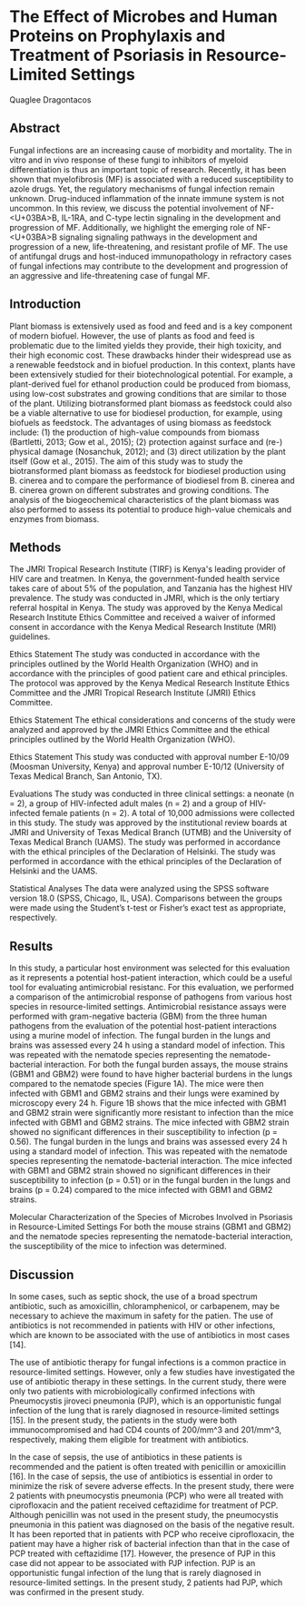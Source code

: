 # The Effect of Microbes and Human Proteins on Prophylaxis and Treatment of Psoriasis in Resource-Limited Settings
Quaglee Dragontacos


## Abstract
Fungal infections are an increasing cause of morbidity and mortality. The in vitro and in vivo response of these fungi to inhibitors of myeloid differentiation is thus an important topic of research. Recently, it has been shown that myelofibrosis (MF) is associated with a reduced susceptibility to azole drugs. Yet, the regulatory mechanisms of fungal infection remain unknown. Drug-induced inflammation of the innate immune system is not uncommon. In this review, we discuss the potential involvement of NF-<U+03BA>B, IL-1RA, and C-type lectin signaling in the development and progression of MF. Additionally, we highlight the emerging role of NF-<U+03BA>B signaling signaling pathways in the development and progression of a new, life-threatening, and resistant profile of MF. The use of antifungal drugs and host-induced immunopathology in refractory cases of fungal infections may contribute to the development and progression of an aggressive and life-threatening case of fungal MF.


## Introduction
Plant biomass is extensively used as food and feed and is a key component of modern biofuel. However, the use of plants as food and feed is problematic due to the limited yields they provide, their high toxicity, and their high economic cost. These drawbacks hinder their widespread use as a renewable feedstock and in biofuel production. In this context, plants have been extensively studied for their biotechnological potential. For example, a plant-derived fuel for ethanol production could be produced from biomass, using low-cost substrates and growing conditions that are similar to those of the plant. Utilizing biotransformed plant biomass as feedstock could also be a viable alternative to use for biodiesel production, for example, using biofuels as feedstock. The advantages of using biomass as feedstock include: (1) the production of high-value compounds from biomass (Bartletti, 2013; Gow et al., 2015); (2) protection against surface and (re-) physical damage (Nosanchuk, 2012); and (3) direct utilization by the plant itself (Gow et al., 2015). The aim of this study was to study the biotransformed plant biomass as feedstock for biodiesel production using B. cinerea and to compare the performance of biodiesel from B. cinerea and B. cinerea grown on different substrates and growing conditions. The analysis of the biogeochemical characteristics of the plant biomass was also performed to assess its potential to produce high-value chemicals and enzymes from biomass.


## Methods
The JMRI Tropical Research Institute (TIRF) is Kenya's leading provider of HIV care and treatmen. In Kenya, the government-funded health service takes care of about 5% of the population, and Tanzania has the highest HIV prevalence. The study was conducted in JMRI, which is the only tertiary referral hospital in Kenya. The study was approved by the Kenya Medical Research Institute Ethics Committee and received a waiver of informed consent in accordance with the Kenya Medical Research Institute (MRI) guidelines.

Ethics Statement
The study was conducted in accordance with the principles outlined by the World Health Organization (WHO) and in accordance with the principles of good patient care and ethical principles. The protocol was approved by the Kenya Medical Research Institute Ethics Committee and the JMRI Tropical Research Institute (JMRI) Ethics Committee.

Ethics Statement
The ethical considerations and concerns of the study were analyzed and approved by the JMRI Ethics Committee and the ethical principles outlined by the World Health Organization (WHO).

Ethics Statement
This study was conducted with approval number E-10/09 (Moosman University, Kenya) and approval number E-10/12 (University of Texas Medical Branch, San Antonio, TX).

Evaluations
The study was conducted in three clinical settings: a neonate (n = 2), a group of HIV-infected adult males (n = 2) and a group of HIV-infected female patients (n = 2). A total of 10,000 admissions were collected in this study. The study was approved by the institutional review boards at JMRI and University of Texas Medical Branch (UTMB) and the University of Texas Medical Branch (UAMS). The study was performed in accordance with the ethical principles of the Declaration of Helsinki. The study was performed in accordance with the ethical principles of the Declaration of Helsinki and the UAMS.

Statistical Analyses
The data were analyzed using the SPSS software version 18.0 (SPSS, Chicago, IL, USA). Comparisons between the groups were made using the Student’s t-test or Fisher’s exact test as appropriate, respectively.


## Results
In this study, a particular host environment was selected for this evaluation as it represents a potential host-patient interaction, which could be a useful tool for evaluating antimicrobial resistanc. For this evaluation, we performed a comparison of the antimicrobial response of pathogens from various host species in resource-limited settings. Antimicrobial resistance assays were performed with gram-negative bacteria (GBM) from the three human pathogens from the evaluation of the potential host-patient interactions using a murine model of infection. The fungal burden in the lungs and brains was assessed every 24 h using a standard model of infection. This was repeated with the nematode species representing the nematode-bacterial interaction. For both the fungal burden assays, the mouse strains (GBM1 and GBM2) were found to have higher bacterial burdens in the lungs compared to the nematode species (Figure 1A). The mice were then infected with GBM1 and GBM2 strains and their lungs were examined by microscopy every 24 h. Figure 1B shows that the mice infected with GBM1 and GBM2 strain were significantly more resistant to infection than the mice infected with GBM1 and GBM2 strains. The mice infected with GBM2 strain showed no significant differences in their susceptibility to infection (p = 0.56). The fungal burden in the lungs and brains was assessed every 24 h using a standard model of infection. This was repeated with the nematode species representing the nematode-bacterial interaction. The mice infected with GBM1 and GBM2 strain showed no significant differences in their susceptibility to infection (p = 0.51) or in the fungal burden in the lungs and brains (p = 0.24) compared to the mice infected with GBM1 and GBM2 strains.

Molecular Characterization of the Species of Microbes Involved in Psoriasis in Resource-Limited Settings
For both the mouse strains (GBM1 and GBM2) and the nematode species representing the nematode-bacterial interaction, the susceptibility of the mice to infection was determined.


## Discussion
In some cases, such as septic shock, the use of a broad spectrum antibiotic, such as amoxicillin, chloramphenicol, or carbapenem, may be necessary to achieve the maximum in safety for the patien. The use of antibiotics is not recommended in patients with HIV or other infections, which are known to be associated with the use of antibiotics in most cases [14].

The use of antibiotic therapy for fungal infections is a common practice in resource-limited settings. However, only a few studies have investigated the use of antibiotic therapy in these settings. In the current study, there were only two patients with microbiologically confirmed infections with Pneumocystis jiroveci pneumonia (PJP), which is an opportunistic fungal infection of the lung that is rarely diagnosed in resource-limited settings [15]. In the present study, the patients in the study were both immunocompromised and had CD4 counts of 200/mm^3 and 201/mm^3, respectively, making them eligible for treatment with antibiotics.

In the case of sepsis, the use of antibiotics in these patients is recommended and the patient is often treated with penicillin or amoxicillin [16]. In the case of sepsis, the use of antibiotics is essential in order to minimize the risk of severe adverse effects. In the present study, there were 2 patients with pneumocystis pneumonia (PCP) who were all treated with ciprofloxacin and the patient received ceftazidime for treatment of PCP. Although penicillin was not used in the present study, the pneumocystis pneumonia in this patient was diagnosed on the basis of the negative result. It has been reported that in patients with PCP who receive ciprofloxacin, the patient may have a higher risk of bacterial infection than that in the case of PCP treated with ceftazidime [17]. However, the presence of PJP in this case did not appear to be associated with PJP infection. PJP is an opportunistic fungal infection of the lung that is rarely diagnosed in resource-limited settings. In the present study, 2 patients had PJP, which was confirmed in the present study.
